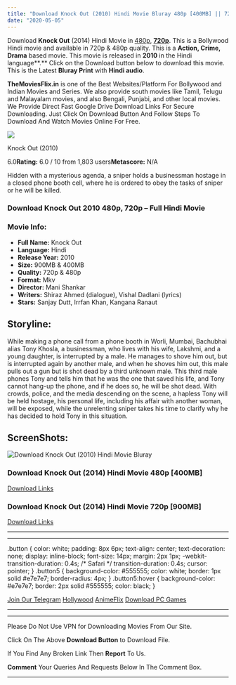 ```yaml
---
title: "Download Knock Out (2010) Hindi Movie Bluray 480p [400MB] || 720p [900MB]"
date: "2020-05-05"
---
```


Download **Knock Out** (2014) Hindi Movie in [480p](https://1moviesflix.com/480p-movies/), [**720p**](https://1moviesflix.com/720p-movies/). This is a Bollywood Hindi movie and available in 720p & 480p quality. This is a **Action, Crime, Drama** based movie. This movie is released in **2010** in the Hindi language**.** Click on the Download button below to download this movie. This is the Latest **Bluray Print** with **Hindi audio**.

**TheMoviesFlix.in** is one of the Best Websites/Platform For Bollywood and Indian Movies and Series. We also provide south movies like Tamil, Telugu and Malayalam movies, and also Bengali, Punjabi, and other local movies. We Provide Direct Fast Google Drive Download Links For Secure Downloading. Just Click On Download Button And Follow Steps To Download And Watch Movies Online For Free.

[![](https://m.media-amazon.com/images/M/MV5BMzdlYTUzYTItYzIyMy00MjkwLWI4ZWMtOTFiNzAwYWY4M2Y0XkEyXkFqcGdeQXVyMzc1MDM1ODA@._V1_SX300.jpg)](https://www.imdb.com/title/tt1558578/ "Knock Out")

Knock Out (2010)

6.0**Rating:** 6.0 / 10 from 1,803 users**Metascore:** N/A

Hidden with a mysterious agenda, a sniper holds a businessman hostage in a closed phone booth cell, where he is ordered to obey the tasks of sniper or he will be killed.

### Download Knock Out 2010 480p, 720p – Full Hindi Movie

### Movie Info:

- **Full Name:** Knock Out
- **Language:** Hindi
- **Release Year:** 2010
- **Size:** 900MB & 400MB
- **Quality:** 720p & 480p
- **Format:** Mkv
- **Director:** Mani Shankar
- **Writers:** Shiraz Ahmed (dialogue), Vishal Dadlani (lyrics)
- **Stars:** Sanjay Dutt, Irrfan Khan, Kangana Ranaut

## Storyline:

While making a phone call from a phone booth in Worli, Mumbai, Bachubhai alias Tony Khosla, a businessman, who lives with his wife, Lakshmi, and a young daughter, is interrupted by a male. He manages to shove him out, but is interrupted again by another male, and when he shoves him out, this male pulls out a gun but is shot dead by a third unknown male. This third male phones Tony and tells him that he was the one that saved his life, and Tony cannot hang-up the phone, and if he does so, he will be shot dead. With crowds, police, and the media descending on the scene, a hapless Tony will be held hostage, his personal life, including his affair with another woman, will be exposed, while the unrelenting sniper takes his time to clarify why he has decided to hold Tony in this situation.

## ScreenShots:

![Download Knock Out (2010) Hindi Movie Bluray ](https://i.imgur.com/Yw3YAna.jpg)

### Download Knock Out (2014) Hindi Movie 480p \[400MB\]

[Download Links](https://1moviesflix.com?a270777880=YStTbTNuSy9ocThpdlQ2Z2lOdldZdFlCSEZKOGJHQUFTeGdKd3lQTy93eFJCVEQzdWVkYm9DQlp0eWkyaWc3VkU3bGNONVFDT2YrZHp0NTlBL25TL0VkR3dvdldHcXd1RkVUYTVidW41YXM9)

### Download Knock Out (2014) Hindi Movie 720p \[900MB\] 

[Download Links](https://1moviesflix.com?a270777880=YStTbTNuSy9ocThpdlQ2Z2lOdldZdFlCSEZKOGJHQUFTeGdKd3lQTy93eFJCVEQzdWVkYm9DQlp0eWkyaWc3VkxCSXUrcDIyMjNYbnF1NlJPZmJ6Q2tPWVpSUnk0ZXFTcGIrVnhxblZ3aUk9)

* * *

* * *

.button { color: white; padding: 8px 6px; text-align: center; text-decoration: none; display: inline-block; font-size: 14px; margin: 2px 1px; -webkit-transition-duration: 0.4s; /\* Safari \*/ transition-duration: 0.4s; cursor: pointer; } .button5 { background-color: #555555; color: white; border: 1px solid #e7e7e7; border-radius: 4px; } .button5:hover { background-color: #e7e7e7; border: 2px solid #555555; color: black; }

[Join Our Telegram](http://gdrivepro.xyz/join.php) [Hollywood](https://moviesverse.com/) [AnimeFlix](https://animeflix.in/) [Download PC Games](https://gamesflix.net/)  

* * *

* * *

  

Please Do Not Use VPN for Downloading Movies From Our Site.

Click On The Above **Download Button** to Download File.

If You Find Any Broken Link Then **Report** To Us.

**Comment** Your Queries And Requests Below In The Comment Box.

* * *
